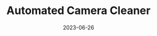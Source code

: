 ---
layout: default
title: Automated Camera Cleaner
modal-id: 11
date: 2023-06-26
img: Camera_Cleaner_1.JPG
img_cap: Render Of Device With No Door
img1: Camera_Cleaner_3.png
img1_cap: Exploded View Of Device
img2: Camera_Cleaner_2.JPG
img2_cap: Render Of Pellet Dispenser
video: Camera_Cleaner.mp4
video_cap: Demonstration of Device Collecting Water and Cleaning
alt: image-alt
project-date: "2023-2024"
client: Patrick Space Force Base
category: Capstone
link:
Repolink: https://github.com/m-decicco/747Stability
description: "&nbsp;&nbsp;&nbsp;&nbsp;Patrick Space Force Base located in Melbourne FL, currently utilizing more than 100 cameras to act as surveillance on the base with plans of adding more cameras. Since Patrick’s Space Force Base is located on the coast, salt spray is landing on the camera lenses and drying leaving a salt residue. The salt builds up hindering their surveillance capabilities and the current solution employed by Patrick Space Force Base is having facility members clean the easily accessible cameras using a bucket and a ladder while inaccessible cameras await rainfall to clean them. These methods are time-consuming and not feasible as there could be periods of time where some vital cameras are not cleaned.
<br><br> 
&nbsp;&nbsp;&nbsp;&nbsp;Based off our initial description of the project and research done by the team, a solution path was identified that aligned with Patrick Space Force’s needs. The solution devised utilized collected rainwater using adhesion, a UVC LED to sanitize stagnant water, solar panels to be electronically isolated, all contained within a modular housing. After meetings with Maj Robinson and TSgt Lam and visiting the base to talk to MSgt Ford, a security personnel on base, a better understanding of their needs was determined, and our alpha confirmed we moved on to iterative development to complete the beta."
outcome: "&nbsp;&nbsp;&nbsp;&nbsp;Starting with simple CAD designs and simulations we designed, built, and tested a prototype automated camera cleaning system. In doing this we were able to meet most of the requirements given by PSFB. The main requirement was that it could automatically clean the camera lens. This was accomplished with a water pump to clean the lens with rainwater collected by the roof geometry, and a microchip to schedule the cleaning, based on the time from a clock or the IR sensor which allowed external activation of the system. We were able to keep the system electrically isolated by employing solar panels and batteries, because of this we meet these requirements the system was set to need 0 human interaction per year.
<br><br>
&nbsp;&nbsp;&nbsp;&nbsp;While we were able to meet most of the requirements given there were 2 given, but not heavily emphasized that we were unable to meet. This was using all American parts and making it last 3-5 years. The reason for both shortcomings was money and time.  We didn’t have the time to research and test how long the system would last, nor the money to buy all American parts and the materials that would likely be able to last 3-5 years."
teammates: "Derek Olszowy, Joseph Davis, Chris Conti, Leslie Ngo, Addam Ben-Abdallah, Emma Scott"
---